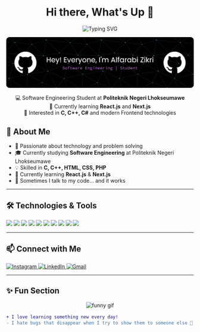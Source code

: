 <h1 align="center">Hi there, What's Up 👋</h1>

<p align="center">
  <img src="https://readme-typing-svg.herokuapp.com?font=Fira+Code&pause=1000&color=00F7FF&center=true&vCenter=true&width=435&lines=Welcome+to+My+Profile;I'm+Alfarabi+Zikri;Software+Engineer+%7C+Informatics+Student;C%2C+C%2B%2B%2C+HTML%2C+CSS%2C+PHP;Learning+React+and+Next.js" alt="Typing SVG" />
</p>

![Alfarabi Zikri](img/github-header-banner.png)

<p align="center">
  💻 Software Engineering Student at <strong>Politeknik Negeri Lhokseumawe</strong> <br>
  🌱 Currently learning <strong>React.js</strong> and <strong>Next.js</strong> <br>
  🔭 Interested in <strong>C, C++, C#</strong> and modern Frontend technologies <br>
</p>

## 🚀 About Me
- 🌟 Passionate about technology and problem solving  
- 🎓 Currently studying **Software Engineering** at Politeknik Negeri Lhokseumawe  
- 💡 Skilled in **C, C++, HTML, CSS, PHP**  
- 🚀 Currently learning **React.js** & **Next.js**  
- 🧠 Sometimes I talk to my code... and it works  

---

## 🛠️ Technologies & Tools
<p align="left">
  <img src="https://cdn.jsdelivr.net/gh/devicons/devicon/icons/c/c-original.svg" width="40" />
  <img src="https://cdn.jsdelivr.net/gh/devicons/devicon/icons/cplusplus/cplusplus-original.svg" width="40" />
  <img src="https://cdn.jsdelivr.net/gh/devicons/devicon/icons/csharp/csharp-original.svg" width="40" />
  <img src="https://cdn.jsdelivr.net/gh/devicons/devicon/icons/html5/html5-original.svg" width="40" />
  <img src="https://cdn.jsdelivr.net/gh/devicons/devicon/icons/css3/css3-original.svg" width="40" />
  <img src="https://cdn.jsdelivr.net/gh/devicons/devicon/icons/react/react-original.svg" width="40" />
  <img src="https://cdn.jsdelivr.net/gh/devicons/devicon/icons/nextjs/nextjs-original.svg" width="40" />
  <img src="https://cdn.jsdelivr.net/gh/devicons/devicon/icons/git/git-original.svg" width="40" />
  <img src="https://cdn.jsdelivr.net/gh/devicons/devicon/icons/vscode/vscode-original.svg" width="40" />
  <img src="https://cdn.jsdelivr.net/gh/devicons/devicon/icons/figma/figma-original.svg" width="40" />
</p>

---

## 📫 Connect with Me
<p align="left">
  <a href="https://www.instagram.com/a.pattnma/" target="_blank">
    <img src="https://skillicons.dev/icons?i=instagram" height="38" alt="Instagram" />
  </a>
  <a href="https://linkedin.com/in/username" target="_blank">
    <img src="https://skillicons.dev/icons?i=linkedin" height="38" alt="LinkedIn" />
  </a>
  <a href="mailto:emailkamu@gmail.com" target="_blank">
    <img src="https://skillicons.dev/icons?i=gmail" height="38" alt="Gmail" />
  </a>
</p>

---

## ✨ Fun Section
<p align="center">
  <img src="https://media3.giphy.com/media/v1.Y2lkPTc5MGI3NjExOXc3ZXFnaDJ4dGs3NmNtcndicGh5cTJ1MHAzbmIxajA1enEydDdleSZlcD12MV9pbnRlcm5hbF9naWZfYnlfaWQmY3Q9Zw/dRvEZLV0ORAmHT1L5u/giphy.gif" width="200" alt="funny gif" />
</p>


```diff
+ I love learning something new every day!
- I hate bugs that disappear when I try to show them to someone else 😤



